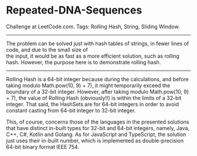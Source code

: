 # Repeated-DNA-Sequences
Challenge at LeetCode.com. Tags: Rolling Hash, String, Sliding Window.

---------------------------------------------------------------------------------------------------------------------------------------------------------------------

The problem can be solved just with hash tables of strings, in  fewer lines of code, and due to the small size of <br/>the input, 
it would be as fast as a more efficient solution, such as rolling hash. However, the purpose here is to demonstrate rolling hash. 

---------------------------------------------------------------------------------------------------------------------------------------------------------------------

Rolling Hash is a 64-bit integer because during the calculations, and before taking modulo Math.pow(10, 9) + 7), 
it might temporarily exceed the boundary of a 32-bit integer. However, after taking modulo Math.pow(10, 9) + 7), the value of Rolling Hash
(obviously!!) is within the limits of a 32-bit integer. That said, the HashSets are for 64-bit integers in order to avoid constant
casting from 64-bit integer to 32-bit integer. 

This, of course, concerns those of the languages in the presented solutions that have distinct in-built types for 32-bit and 64-bit integers, namely, 
Java, C++, C#, Kotlin and Golang. As for JavaScript and TypeScript, the solution just uses their in-built number, which is implemented as double-precision 64-bit binary format IEEE 754.
